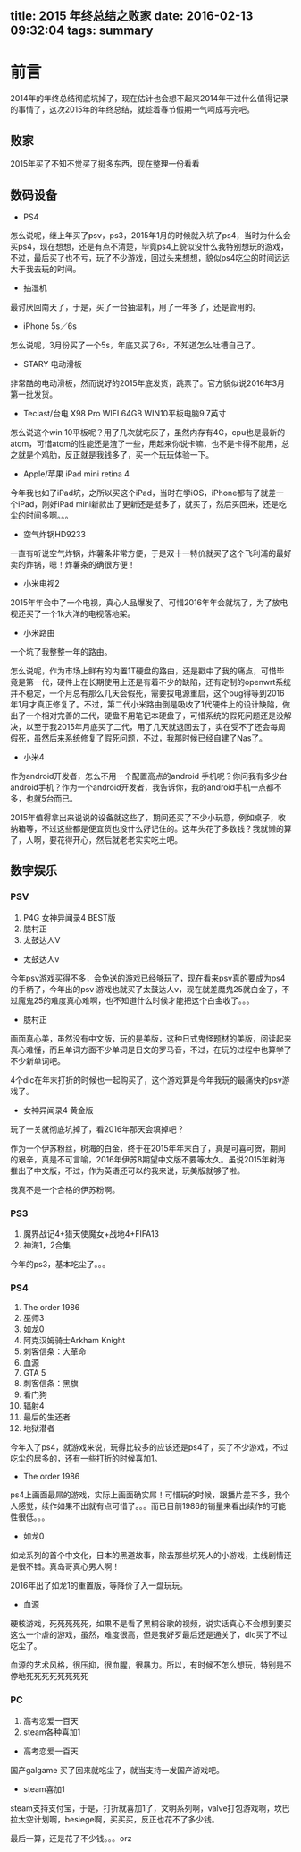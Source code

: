 title: 2015 年终总结之败家
date: 2016-02-13 09:32:04
tags: summary
---
# 前言
2014年的年终总结彻底坑掉了，现在估计也会想不起来2014年干过什么值得记录的事情了，这次2015年的年终总结，就趁着春节假期一气呵成写完吧。

<!--more-->

## 败家
2015年买了不知不觉买了挺多东西，现在整理一份看看

## 数码设备

* PS4

怎么说呢，继上年买了psv，ps3，2015年1月的时候就入坑了ps4，当时为什么会买ps4，现在想想，还是有点不清楚，毕竟ps4上貌似没什么我特别想玩的游戏，不过，最后买了也不亏，玩了不少游戏，回过头来想想，貌似ps4吃尘的时间远远大于我去玩的时间。

* 抽湿机

最讨厌回南天了，于是，买了一台抽湿机，用了一年多了，还是管用的。

* iPhone 5s／6s

怎么说呢，3月份买了一个5s，年底又买了6s，不知道怎么吐槽自己了。

* STARY 电动滑板 

非常酷的电动滑板，然而说好的2015年底发货，跳票了。官方貌似说2016年3月第一批发货。

* Teclast/台电 X98 Pro WIFI 64GB WIN10平板电脑9.7英寸

怎么说这个win 10平板呢？用了几次就吃灰了，虽然内存有4G，cpu也是最新的atom，可惜atom的性能还是渣了一些，用起来你说卡嘛，也不是卡得不能用，总之就是个鸡肋，反正就是我钱多了，买一个玩玩体验一下。

* Apple/苹果 iPad mini retina 4

今年我也如了iPad坑，之所以买这个iPad，当时在学iOS，iPhone都有了就差一个iPad，刚好iPad mini新款出了更新还是挺多了，就买了，然后买回来，还是吃尘的时间多啊。。。

* 空气炸锅HD9233

一直有听说空气炸锅，炸薯条非常方便，于是双十一特价就买了这个飞利浦的最好卖的炸锅，嗯！炸薯条的确很方便！

* 小米电视2

2015年年会中了一个电视，真心人品爆发了。可惜2016年年会就坑了，为了放电视还买了一个1k大洋的电视落地架。

* 小米路由

一个坑了我整整一年的路由。

怎么说呢，作为市场上鲜有的内置1T硬盘的路由，还是戳中了我的痛点，可惜毕竟是第一代，硬件上在长期使用上还是有着不少的缺陷，还有定制的openwrt系统并不稳定，一个月总有那么几天会假死，需要拔电源重启，这个bug得等到2016年1月才真正修复了。不过，第二代小米路由倒是吸收了1代硬件上的设计缺陷，做出了一个相对完善的二代，硬盘不用笔记本硬盘了，可惜系统的假死问题还是没解决，以至于我2015年月底买了二代，用了几天就退回去了，实在受不了还会每周假死，虽然后来系统修复了假死问题，不过，我那时候已经自建了Nas了。

* 小米4

作为android开发者，怎么不用一个配置高点的android 手机呢？你问我有多少台android手机？作为一个android开发者，我告诉你，我的android手机一点都不多，也就5台而已。

2015年值得拿出来说说的设备就这些了，期间还买了不少小玩意，例如桌子，收纳箱等，不过这些都是便宜货也没什么好记住的。这年头花了多数钱？我就懒的算了，人啊，要花得开心，然后就老老实实吃土吧。

## 数字娱乐

### PSV
1. P4G 女神异闻录4 BEST版
2. 胧村正 
3. 太鼓达人V 

* 太鼓达人v

今年psv游戏买得不多，会免送的游戏已经够玩了，现在看来psv真的要成为ps4的手柄了，今年出的psv 游戏也就买了太鼓达人v，现在就差魔鬼25就白金了，不过魔鬼25的难度真心难啊，也不知道什么时候才能把这个白金收了。。。

* 胧村正

画面真心美，虽然没有中文版，玩的是美版，这种日式鬼怪题材的美版，阅读起来真心难懂，而且单词方面不少单词是日文的罗马音，不过，在玩的过程中也算学了不少新单词吧。

4个dlc在年末打折的时候也一起购买了，这个游戏算是今年我玩的最痛快的psv游戏了。

* 女神异闻录4 黄金版

玩了一关就彻底坑掉了，看2016年那天会填掉吧？

作为一个伊苏粉丝，树海的白金，终于在2015年年末白了，真是可喜可贺，期间的艰辛，真是不可言喻，2016年伊苏8期望中文版不要等太久。虽说2015年树海推出了中文版，不过，作为英语还可以的我来说，玩美版就够了啦。

我真不是一个合格的伊苏粉啊。

### PS3
1. 魔界战记4+猎天使魔女+战地4+FIFA13
2. 神海1，2合集

今年的ps3，基本吃尘了。。。

### PS4
1. The order 1986
2. 巫师3
3. 如龙0
4. 阿克汉姆骑士Arkham Knight
5. 刺客信条：大革命
6. 血源
7. GTA 5
8. 刺客信条：黑旗
9. 看门狗
10. 辐射4
11. 最后的生还者
12. 地狱潜者

今年入了ps4，就游戏来说，玩得比较多的应该还是ps4了，买了不少游戏，不过吃尘的居多的，还有一些打折的时候喜加1。

* The order 1986

ps4上画面最屌的游戏，实际上画面确实屌！可惜玩的时候，跟播片差不多，我个人感觉，续作如果不出就有点可惜了。。。而已目前1986的销量来看出续作的可能性很低。。。

* 如龙0

如龙系列的首个中文化，日本的黑道故事，除去那些坑死人的小游戏，主线剧情还是很不错。真岛哥真心男人啊！

2016年出了如龙1的重置版，等降价了入一盘玩玩。

* 血源

硬核游戏，死死死死死，如果不是看了黑桐谷歌的视频，说实话真心不会想到要买这么一个虐的游戏，虽然，难度很高，但是我好歹最后还是通关了，dlc买了不过吃尘了。

血源的艺术风格，很压抑，很血腥，很暴力。所以，有时候不怎么想玩，特别是不停地死死死死死死死死


### PC
1. 高考恋爱一百天
2. steam各种喜加1

* 高考恋爱一百天

国产galgame 买了回来就吃尘了，就当支持一发国产游戏吧。

* steam喜加1

steam支持支付宝，于是，打折就喜加1了，文明系列啊，valve打包游戏啊，坎巴拉太空计划啊，besiege啊，买买买，反正也花不了多少钱。

最后一算，还是花了不少钱。。。orz

